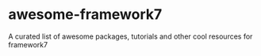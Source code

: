 # awesome-framework7
A curated list of awesome packages, tutorials and other cool resources for framework7
